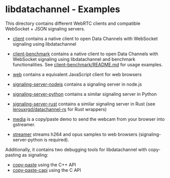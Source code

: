 # libdatachannel - Examples

This directory contains different WebRTC clients and compatible WebSocket + JSON signaling servers.

- [client](client) contains a native client to open Data Channels with WebSocket signaling using libdatachannel
- [client-benchmark](client-benchmark)  contains a native client to open Data Channels with WebSocket signaling using libdatachannel and benchmark functionalities. See [client-benchmark/README.md](client-benchmark/README.md) for usage examples.
- [web](web) contains a equivalent JavaScript client for web browsers
- [signaling-server-nodejs](signaling-server-nodejs) contains a signaling server in node.js
- [signaling-server-python](signaling-server-python) contains a similar signaling server in Python
- [signaling-server-rust](signaling-server-rust) contains a similar signaling server in Rust (see [lerouxrgd/datachannel-rs](https://github.com/lerouxrgd/datachannel-rs) for Rust wrappers)

- [media](media) is a copy/paste demo to send the webcam from your browser into gstreamer.
- [streamer](streamer) streams h264 and opus samples to web browsers (signaling-server-python is required).

Additionally, it contains two debugging tools for libdatachannel with copy-pasting as signaling:
- [copy-paste](copy-paste) using the C++ API
- [copy-paste-capi](copy-paste-capi) using the C API


